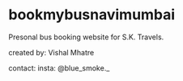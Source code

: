 # bookmybusnavimumbai
  Presonal bus booking website for S.K. Travels.

  created by: 
    Vishal Mhatre

  contact: 
    insta: @blue_smoke._
